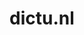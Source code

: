 ---
layout: post
title:  "dictu.nl"
internal_url:  "/dutchgov/dictu.nl.html"
subdomains_count: 144
all_subdomains_count: 289
urls_count: 71
ssl_rank: 0
http_rank: 48.661971830986
url_link: /data/dictu.nl/urls.txt
all_subdomains_link: /data/dictu.nl/all_subdomains.txt
subdomains_link: /data/dictu.nl/subdomains.txt
categories: dutchgov
---